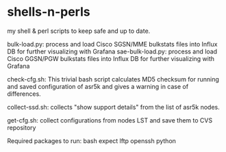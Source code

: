 # shells-n-perls
my shell & perl scripts to keep safe and up to date.

bulk-load.py:     process and load Cisco SGSN/MME bulkstats files into Influx DB for further visualizing with Grafana
sae-bulk-load.py: process and load Cisco GGSN/PGW bulkstats files into Influx DB for further visualizing with Grafana

check-cfg.sh: This trivial bash script calculates MD5 checksum for running and saved configuration of asr5k and gives a warning in case of differences.

collect-ssd.sh: collects "show support details" from the list of asr5k nodes.

get-cfg.sh: collect configurations from nodes LST and save them to CVS repository

Required packages to run: bash expect lftp openssh python
